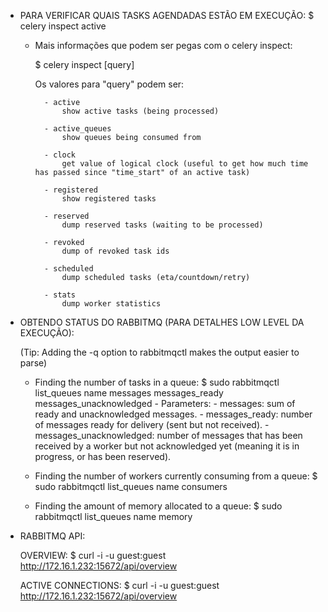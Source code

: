- PARA VERIFICAR QUAIS TASKS AGENDADAS ESTÃO EM EXECUÇÃO:
    $ celery inspect active

    - Mais informações que podem ser pegas com o celery inspect:

        $ celery inspect [query]

        Os valores para "query" podem ser:

            - active
                show active tasks (being processed)

            - active_queues
                show queues being consumed from

            - clock
                get value of logical clock (useful to get how much time has passed since "time_start" of an active task)

            - registered
                show registered tasks

            - reserved
                dump reserved tasks (waiting to be processed)

            - revoked
                dump of revoked task ids

            - scheduled
                dump scheduled tasks (eta/countdown/retry)

            - stats
                dump worker statistics


- OBTENDO STATUS DO RABBITMQ (PARA DETALHES LOW LEVEL DA EXECUÇÃO):

    (Tip: Adding the -q option to rabbitmqctl makes the output easier to parse)

    - Finding the number of tasks in a queue:
        $ sudo rabbitmqctl list_queues name messages messages_ready messages_unacknowledged
            - Parameters:
                - messages:  sum of ready and unacknowledged messages.
                - messages_ready: number of messages ready for delivery (sent but not received).
                - messages_unacknowledged: number of messages that has been received by a worker but not acknowledged yet (meaning it is in progress, or has been reserved).

    - Finding the number of workers currently consuming from a queue:
        $ sudo rabbitmqctl list_queues name consumers

    - Finding the amount of memory allocated to a queue:
        $ sudo rabbitmqctl list_queues name memory

- RABBITMQ API:

    OVERVIEW:
        $ curl -i -u guest:guest  http://172.16.1.232:15672/api/overview

    ACTIVE CONNECTIONS:
        $ curl -i -u guest:guest  http://172.16.1.232:15672/api/overview
